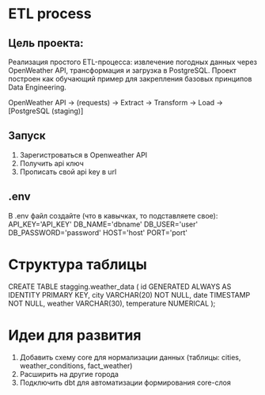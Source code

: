 # ETL process

## Цель проекта:
Реализация простого ETL-процесса: извлечение погодных данных через OpenWeather API, трансформация и загрузка в PostgreSQL.
Проект построен как обучающий пример для закрепления базовых принципов Data Engineering.

OpenWeather API → (requests) → Extract → Transform → Load → [PostgreSQL (staging)]

## Запуск
1. Зарегистроваться в Openweather API
2. Получить api ключ
3. Прописать свой api key в url

## .env
В .env файл создайте (что в кавычках, то подставляете свое):
API_KEY='API_KEY'
DB_NAME='dbname'
DB_USER='user'
DB_PASSWORD='password'
HOST='host'
PORT='port'

# Структура таблицы
CREATE TABLE stagging.weather_data (
    id GENERATED ALWAYS AS IDENTITY PRIMARY KEY,
    city VARCHAR(20) NOT NULL,
    date TIMESTAMP NOT NULL,
    weather VARCHAR(30),
    temperature NUMERICAL
);

# Идеи для развития
1. Добавить схему core для нормализации данных (таблицы: cities, weather_conditions, fact_weather)
2. Расширить на другие города
3. Подключить dbt для автоматизации формирования core-слоя